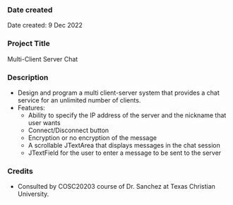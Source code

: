 ### Date created

Date created: 9 Dec 2022

### Project Title

Multi-Client Server Chat

### Description

- Design and program a multi client-server system that provides a chat service for an unlimited number of clients.
- Features:
  - Ability to specify the IP address of the server and the nickname that user wants
  - Connect/Disconnect button
  - Encryption or no encryption of the message
  - A scrollable JTextArea that displays messages in the chat session
  - JTextField for the user to enter a message to be sent to the server

### Credits

- Consulted by COSC20203 course of Dr. Sanchez at Texas Christian University.
